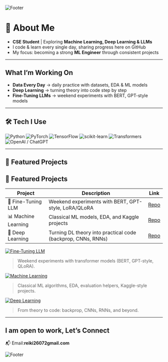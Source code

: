 ![Footer](https://capsule-render.vercel.app/api?type=waving&color=0:ffffff,100:808080&height=150&section=footer&text=Learning%20Every%20Day&fontSize=28&fontColor=ffffff)

# 👋 About Me  
 - **CSE Student** |  Exploring **Machine Learning, Deep Learning & LLMs**  
 - I code & learn every single day, sharing progress here on GitHub  
 - My focus: becoming a strong **ML Engineer** through consistent projects  

---
##  What I’m Working On
-  **Data Every Day** → daily practice with datasets, EDA & ML models  
-  **Deep Learning** → turning theory into code step by step  
-  **Fine-Tuning LLMs** → weekend experiments with BERT, GPT-style models  

---

## 🛠️ Tech I Use
![Python](https://img.shields.io/badge/Python-3776AB?style=for-the-badge&logo=python&logoColor=white)
![PyTorch](https://img.shields.io/badge/PyTorch-EE4C2C?style=for-the-badge&logo=pytorch&logoColor=white)
![TensorFlow](https://img.shields.io/badge/TensorFlow-FF6F00?style=for-the-badge&logo=tensorflow&logoColor=white)
![scikit-learn](https://img.shields.io/badge/scikit--learn-F7931E?style=for-the-badge&logo=scikitlearn&logoColor=white)
![Transformers](https://img.shields.io/badge/Transformers-FFD43B?style=for-the-badge&logo=huggingface&logoColor=black)
![OpenAI / ChatGPT](https://img.shields.io/badge/chatGPT-74aa9c?style=for-the-badge&logo=openai&logoColor=white)

---

## 📂 Featured Projects  
## 📂 Featured Projects  

| Project | Description | Link |
|---------|-------------|------|
| 🤖 Fine-Tuning LLM | Weekend experiments with BERT, GPT-style, LoRA/QLoRA | [Repo](https://github.com/Rekhii/Fine-Tuning-LLM) |
| 📊 Machine Learning | Classical ML models, EDA, and Kaggle projects | [Repo](https://github.com/Rekhii/Machine-Learning) |
| 🧠 Deep Learning | Turning DL theory into practical code (backprop, CNNs, RNNs) | [Repo](https://github.com/Rekhii/Deep-Learning) |

[![Fine-Tuning LLM](https://img.shields.io/badge/Fine--Tuning%20LLM-%F0%9F%A4%96-blueviolet?style=for-the-badge&logo=github)](https://github.com/Rekhii/Fine-Tuning-LLM)  
> Weekend experiments with transformer models (BERT, GPT-style, QLoRA).  

[![Machine Learning](https://img.shields.io/badge/Machine%20Learning-%F0%9F%93%88-228B22?style=for-the-badge&logo=github)](https://github.com/Rekhii/Machine-Learning)  
> Classical ML algorithms, EDA, evaluation helpers, Kaggle-style projects.  

[![Deep Learning](https://img.shields.io/badge/Deep%20Learning-%F0%9F%A7%A0-darkorange?style=for-the-badge&logo=github)](https://github.com/Rekhii/Deep-Learning)  
> From theory to code: backprop, CNNs, RNNs, and beyond.  

---

## I am open to work, Let’s Connect

📬 Email:**reiki26072gmail.com**


![Footer](https://capsule-render.vercel.app/api?type=waving&color=ffffff&height=150&section=footer)

